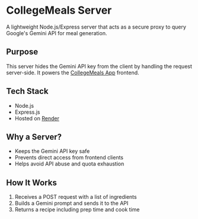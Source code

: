 # CollegeMeals Server 

A lightweight Node.js/Express server that acts as a secure proxy to query Google's Gemini API for meal generation.

##  Purpose

This server hides the Gemini API key from the client by handling the request server-side. It powers the [CollegeMeals App](https://collegemeals.app) frontend.

##  Tech Stack

- Node.js
- Express.js
- Hosted on [Render](https://render.com/)

## Why a Server?

- Keeps the Gemini API key safe
- Prevents direct access from frontend clients
- Helps avoid API abuse and quota exhaustion

## How It Works

1. Receives a POST request with a list of ingredients
2. Builds a Gemini prompt and sends it to the API
3. Returns a recipe including prep time and cook time
